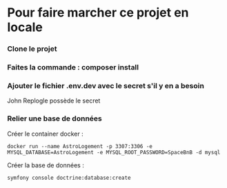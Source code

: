 # Pour faire marcher ce projet en locale

### Clone le projet

### Faites la commande : composer install

### Ajouter le fichier .env.dev avec le secret s'il y en a besoin
John Replogle possède le secret

### Relier une base de données
Créer le container docker :


```docker run --name AstroLogement -p 3307:3306 -e MYSQL_DATABASE=AstroLogement -e MYSQL_ROOT_PASSWORD=SpaceBnB -d mysql```


Créer la base de données : 


```symfony console doctrine:database:create```
